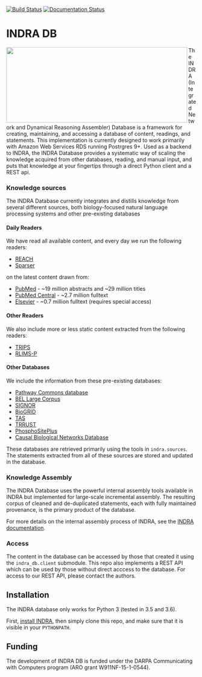 [![Build Status](https://api.travis-ci.org/indralab/indra_db.svg?branch=master)](https://travis-ci.org/indralab/indra_db) [![Documentation Status](https://readthedocs.org/projects/indra-db/badge/?version=latest)](https://indra-db.readthedocs.io/en/latest/?badge=latest)

# INDRA DB

<img align="left" src="https://s3.amazonaws.com/bigmech/indra-db/indra_db_logo.png" width="480" height="200" />

The INDRA (Integrated Network and Dynamical Reasoning Assembler) Database is a
framework for creating, maintaining, and accessing a database of content,
readings, and statements. This implementation is currently designed to work
primarily with Amazon Web Services RDS running Postrgres 9+. Used as a backend
to INDRA, the INDRA Database provides a systematic way of scaling the knowledge
acquired from other databases, reading, and manual input, and puts that
knowledge at your fingertips through a direct Python client and a REST api.

### Knowledge sources

The INDRA Database currently integrates and distills knowledge from several
different sources, both biology-focused natural language processing systems and
other pre-existing databases

#### Daily Readers
We have read all available content, and every day we run the following readers:
- [REACH](https://github.com/clulab/reach)
- [Sparser](https://github.com/ddmcdonald/sparser)

on the latest content drawn from:
- [PubMed](https://www.ncbi.nlm.nih.gov/pubmed/) - ~19 million abstracts and ~29 million titles
- [PubMed Central](/www.ncbi.nlm.nih.gov/pmc/) - ~2.7 million fulltext
- [Elsevier](https://www.elsevier.com/) - ~0.7 million fulltext 
(requires special access)

#### Other Readers
We also include more or less static content extracted from the following readers:
- [TRIPS](http://trips.ihmc.us/trac/drum/wiki/TripsDrumSystemInstallation)
- [RLIMS-P](https://research.bioinformatics.udel.edu/rlimsp/)

#### Other Databases
We include the information from these pre-existing databases:
- [Pathway Commons database](http://pathwaycommons.org/)
- [BEL Large Corpus](https://github.com/OpenBEL/)
- [SIGNOR](https://signor.uniroma2.it/)
- [BioGRID](https://thebiogrid.org/)
- [TAS](https://www.biorxiv.org/content/10.1101/358978v1)
- [TRRUST](https://omictools.com/trrust-tool)
- [PhosphoSitePlus](https://www.phosphosite.org/)
- [Causal Biological Networks Database](http://www.causalbionet.com/)

These databases are retrieved primarily using the tools in `indra.sources`. The
statements extracted from all of these sources are stored and updated in the
database.

### Knowledge Assembly

The INDRA Database uses the powerful internal assembly tools available in INDRA
but implemented for large-scale incremental assembly. The resulting corpus of
cleaned and de-duplicated statements, each with fully maintained provenance, is
the primary product of the database.

For more details on the internal assembly process of INDRA, see the
[INDRA documentation](http://indra.readthedocs.io/en/latest/modules/preassembler).

### Access

The content in the database can be accessed by those that created it using the
`indra_db.client` submodule. This repo also implements a REST API which can be
used by those without direct acccess to the database. For access to our REST
API, please contact the authors.

## Installation

The INDRA database only works for Python 3 (tested in 3.5 and 3.6).

First, [install INDRA](http://indra.readthedocs.io/en/latest/installation.html),
then simply clone this repo, and make sure that it is visible in your
`PYTHONPATH`.

## Funding
The development of INDRA DB is funded under the DARPA Communicating with Computers program (ARO grant W911NF-15-1-0544).
